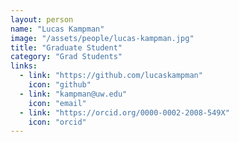 ```yaml
---
layout: person
name: "Lucas Kampman"
image: "/assets/people/lucas-kampman.jpg"
title: "Graduate Student"
category: "Grad Students"
links:
  - link: "https://github.com/lucaskampman"
    icon: "github"
  - link: "kampman@uw.edu"
    icon: "email"
  - link: "https://orcid.org/0000-0002-2008-549X"
    icon: "orcid"
---
```

